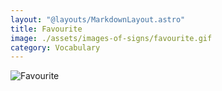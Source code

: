 ```yaml
---
layout: "@layouts/MarkdownLayout.astro"
title: Favourite
image: ./assets/images-of-signs/favourite.gif
category: Vocabulary
---
```


![Favourite](@signs/favourite.gif)
